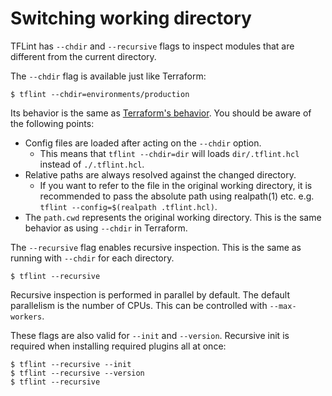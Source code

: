 # Switching working directory

TFLint has `--chdir` and `--recursive` flags to inspect modules that are different from the current directory.

The `--chdir` flag is available just like Terraform:

```console
$ tflint --chdir=environments/production
```

Its behavior is the same as [Terraform's behavior](https://developer.hashicorp.com/terraform/cli/commands#switching-working-directory-with-chdir). You should be aware of the following points:

- Config files are loaded after acting on the `--chdir` option.
  - This means that `tflint --chdir=dir` will loads `dir/.tflint.hcl` instead of `./.tflint.hcl`.
- Relative paths are always resolved against the changed directory.
  - If you want to refer to the file in the original working directory, it is recommended to pass the absolute path using realpath(1) etc. e.g. `tflint --config=$(realpath .tflint.hcl)`.
- The `path.cwd` represents the original working directory. This is the same behavior as using `--chdir` in Terraform.

The `--recursive` flag enables recursive inspection. This is the same as running with `--chdir` for each directory.

```console
$ tflint --recursive
```

Recursive inspection is performed in parallel by default. The default parallelism is the number of CPUs. This can be controlled with `--max-workers`.

These flags are also valid for `--init` and `--version`. Recursive init is required when installing required plugins all at once:

```console
$ tflint --recursive --init
$ tflint --recursive --version
$ tflint --recursive
```
